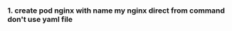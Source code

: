 ### 1. create pod nginx with name my nginx direct from command don't use yaml file 

<!-- 2- create pod nginx with name my nginx command and use Image nginx123  direct from command don't use yaml file

3- check the status and why it doesn't work 

4- I need to know node name - IP - Image Of the POD

5- delete the pod 

6- create another one with yaml file and use label

7-create Riplicaset with 3 replicas using nginx Image 

8-scale the replicas to 5 without edit in the Yaml file
 
9-Delete any one of the 5 pods and check what happen and explain 

10-Scale down the pods aging to 2 without scale command use terminal  -->